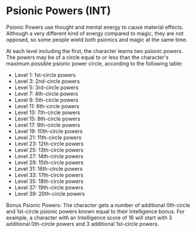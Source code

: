 # Psionic Powers (INT)

Psionic Powers use thought and mental energy to cause material effects. Although a very different kind of energy compared to magic, they are not opposed, so some people wield both psionics and magic at the same time.

At each level including the first, the character learns two psionic powers. The powers may be of a circle equal to or less than the character's maximum possible psionic power circle, according to the following table:

- Level 1: 1st-circle powers
- Level 3: 2nd-circle powers
- Level 5: 3rd-circle powers
- Level 7: 4th-circle powers
- Level 9: 5th-circle powers
- Level 11: 6th-circle powers
- Level 13: 7th-circle powers
- Level 15: 8th-circle powers
- Level 17: 9th-circle powers
- Level 19: 10th-circle powers
- Level 21: 11th-circle powers
- Level 23: 12th-circle powers
- Level 25: 13th-circle powers
- Level 27: 14th-circle powers
- Level 29: 15th-circle powers
- Level 31: 16th-circle powers
- Level 33: 17th-circle powers
- Level 35: 18th-circle powers
- Level 37: 19th-circle powers
- Level 39: 20th-circle powers

Bonus Psionic Powers: The character gets a number of additional 0th-circle and 1st-circle psionic powers known equal to their Intelligence bonus. For example, a character with an Intelligence score of 16 will start with 3 additional 0th-circle powers and 3 additional 1st-circle powers.
